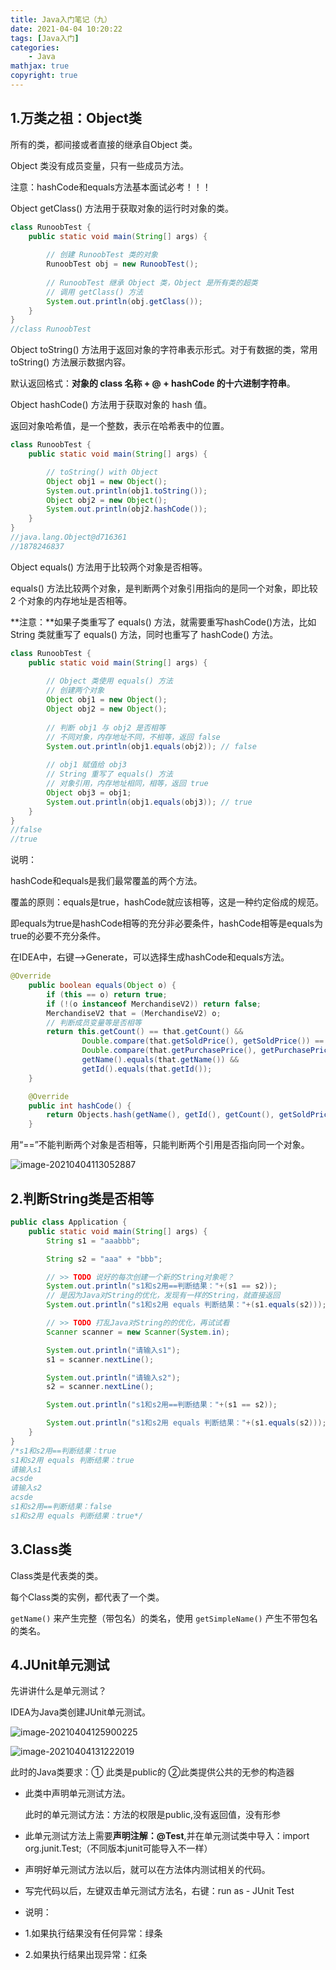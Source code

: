 ```yaml
---
title: Java入门笔记（九）
date: 2021-04-04 10:20:22
tags: [Java入门]
categories: 
	- Java
mathjax: true
copyright: true
---
```




## 1.万类之祖：Object类

所有的类，都间接或者直接的继承自Object 类。

Object 类没有成员变量，只有一些成员方法。

注意：hashCode和equals方法基本面试必考！！！

<!--more-->

Object getClass() 方法用于获取对象的运行时对象的类。

```java
class RunoobTest {
    public static void main(String[] args) {
 
        // 创建 RunoobTest 类的对象
        RunoobTest obj = new RunoobTest();
        
        // RunoobTest 继承 Object 类，Object 是所有类的超类
        // 调用 getClass() 方法
        System.out.println(obj.getClass());
    }
}
//class RunoobTest
```

Object toString() 方法用于返回对象的字符串表示形式。对于有数据的类，常用 toString() 方法展示数据内容。

默认返回格式：**对象的 class 名称 + @ + hashCode 的十六进制字符串**。

Object hashCode() 方法用于获取对象的 hash 值。

返回对象哈希值，是一个整数，表示在哈希表中的位置。

```java
class RunoobTest {
    public static void main(String[] args) {

        // toString() with Object
        Object obj1 = new Object();
        System.out.println(obj1.toString());
        Object obj2 = new Object();
        System.out.println(obj2.hashCode());
    }
}
//java.lang.Object@d716361
//1878246837
```

Object equals() 方法用于比较两个对象是否相等。

equals() 方法比较两个对象，是判断两个对象引用指向的是同一个对象，即比较 2 个对象的内存地址是否相等。

**注意：**如果子类重写了 equals() 方法，就需要重写hashCode()方法，比如 String 类就重写了 equals() 方法，同时也重写了 hashCode() 方法。

```java
class RunoobTest {
    public static void main(String[] args) {
 
        // Object 类使用 equals() 方法
        // 创建两个对象
        Object obj1 = new Object();
        Object obj2 = new Object();
 
        // 判断 obj1 与 obj2 是否相等
        // 不同对象，内存地址不同，不相等，返回 false
        System.out.println(obj1.equals(obj2)); // false
 
        // obj1 赋值给 obj3
        // String 重写了 equals() 方法
        // 对象引用，内存地址相同，相等，返回 true
        Object obj3 = obj1;
        System.out.println(obj1.equals(obj3)); // true
    }
}
//false
//true
```

说明：

hashCode和equals是我们最常覆盖的两个方法。

覆盖的原则：equals是true，hashCode就应该相等，这是一种约定俗成的规范。

即equals为true是hashCode相等的充分非必要条件，hashCode相等是equals为true的必要不充分条件。

在IDEA中，右键-->Generate，可以选择生成hashCode和equals方法。

```java
@Override
    public boolean equals(Object o) {
        if (this == o) return true;
        if (!(o instanceof MerchandiseV2)) return false;
        MerchandiseV2 that = (MerchandiseV2) o;
        // 判断成员变量等是否相等
        return this.getCount() == that.getCount() &&
                Double.compare(that.getSoldPrice(), getSoldPrice()) == 0 &&
                Double.compare(that.getPurchasePrice(), getPurchasePrice()) == 0 &&
                getName().equals(that.getName()) &&
                getId().equals(that.getId());
    }

    @Override
    public int hashCode() {
        return Objects.hash(getName(), getId(), getCount(), getSoldPrice(), getPurchasePrice());
    }
```

用“==”不能判断两个对象是否相等，只能判断两个引用是否指向同一个对象。

![image-20210404113052887](Java入门笔记（九）/image-20210404113052887.png)



## 2.判断String类是否相等

```java
public class Application {
    public static void main(String[] args) {
        String s1 = "aaabbb";

        String s2 = "aaa" + "bbb";

        // >> TODO 说好的每次创建一个新的String对象呢？
        System.out.println("s1和s2用==判断结果："+(s1 == s2));
		// 是因为Java对String的优化，发现有一样的String，就直接返回
        System.out.println("s1和s2用 equals 判断结果："+(s1.equals(s2)));

        // >> TODO 打乱Java对String的的优化，再试试看
        Scanner scanner = new Scanner(System.in);

        System.out.println("请输入s1");
        s1 = scanner.nextLine();

        System.out.println("请输入s2");
        s2 = scanner.nextLine();

        System.out.println("s1和s2用==判断结果："+(s1 == s2));

        System.out.println("s1和s2用 equals 判断结果："+(s1.equals(s2)));
    }
}
/*s1和s2用==判断结果：true
s1和s2用 equals 判断结果：true
请输入s1
acsde
请输入s2
acsde
s1和s2用==判断结果：false
s1和s2用 equals 判断结果：true*/
```

## 3.Class类

Class类是代表类的类。

每个Class类的实例，都代表了一个类。

`getName()` 来产生完整（带包名）的类名，使用 `getSimpleName()` 产生不带包名的类名。

## 4.JUnit单元测试

先讲讲什么是单元测试？

IDEA为Java类创建JUnit单元测试。

![image-20210404125900225](Java入门笔记（九）/image-20210404125900225.png)

![image-20210404131222019](Java入门笔记（九）/image-20210404131222019.png)

此时的Java类要求：① 此类是public的  ②此类提供公共的无参的构造器
 * 此类中声明单元测试方法。

   此时的单元测试方法：方法的权限是public,没有返回值，没有形参

 * 此单元测试方法上需要**声明注解：@Test**,并在单元测试类中导入：import org.junit.Test;（不同版本junit可能导入不一样）

 * 声明好单元测试方法以后，就可以在方法体内测试相关的代码。
 * 写完代码以后，左键双击单元测试方法名，右键：run as - JUnit Test

 * 说明：
 * 1.如果执行结果没有任何异常：绿条
 * 2.如果执行结果出现异常：红条